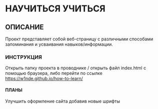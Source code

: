 # НАУЧИТЬСЯ УЧИТЬСЯ
## ОПИСАНИЕ
Проект представляет собой веб-страницу с различными способами запоминания и усваивания навыков/информации.
### ИНСТРУКЦИЯ
Открыть папку проекта в проводнике / открыть файл index.html с помощью браузера, либо перейти по ссылке https://w1nde.github.io/how-to-learn/
#### ПЛАНЫ
Улучшить оформление сайта добавив новые шрифты
